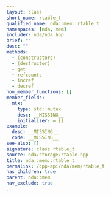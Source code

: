 ```yaml
---
layout: class
short_name: rtable_t
qualified_name: nda::mem::rtable_t
namespaces: [nda, mem]
includer: nda/nda.hpp
brief: ""
desc: ""
methods:
  - (constructors)
  - (destructor)
  - get
  - refcounts
  - incref
  - decref
non_member_functions: []
member_fields:
  mtx:
    type: std::mutex
    desc: __MISSING__
    initializer: = {}
example:
  desc: __MISSING__
  code: __MISSING__
see-also: []
signature: class rtable_t
source: nda/storage/rtable.hpp
title: nda::mem::rtable_t
permalink: /cpp-api/nda/mem/rtable_t
has_children: true
parent: nda::mem
nav_exclude: true
...
```


